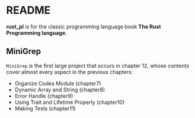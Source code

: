 # README

**rust_pl** is for the classic programming language book **The Rust Programming language.**

## MiniGrep

`MiniGrep` is the first large project that occurs in chapter 12, whose contents cover almost every aspect in the previous chapters:

- Organize Codes Module (chapter7)
- Dynamic Array and String (chapter8)
- Error Handle (chapter9)
- Using Trait and Lifetime Properly (chapter10)
- Making Tests (chapter11)




